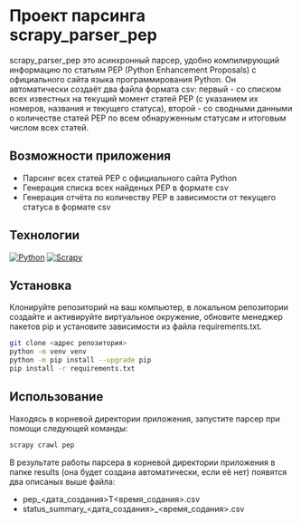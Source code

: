 
# Проект парсинга scrapy_parser_pep

scrapy_parser_pep это асинхронный парсер, удобно компилирующий информацию по статьям PEP (Python Enhancement Proposals) с официального сайта языка программирования Python. Он автоматически создаёт два файла формата csv: первый - со списком всех известных на текущий момент статей PEP (с указанием их номеров, названия и текущего статуса), второй - со сводными данными о количестве статей PEP по всем обнаруженным статусам и итоговым числом всех статей.

## Возможности приложения

- Парсинг всех статей PEP с официального сайта Python
- Генерация списка всех найденых PEP в формате csv
- Генерация отчёта по количеству PEP в зависимости от текущего статуса в формате csv

## Технологии

[![Python][Python-badge]][Python-url]
[![Scrapy][Scrapy-badge]][Scrapy-url]

## Установка

Клонируйте репозиторий на ваш компьютер, в локальном репозитории создайте и активируйте виртуальное окружение, обновите менеджер пакетов pip и установите зависимости из файла requirements.txt.

```bash
git clone <адрес репозитория>
python -m venv venv
python -m pip install --upgrade pip
pip install -r requirements.txt
```

## Использование

Находясь в корневой директории приложения, запустите парсер при помощи следующей команды:

```bash
scrapy crawl pep
```
В результате работы парсера в корневой директории приложения в папке results (она будет создана автоматически, если её нет) появятся два описаных выше файла:
- pep_<дата_создания>T<время_содания>.csv
- status_summary_<дата_создания>_<время_содания>.csv


[Python-url]: https://www.python.org/
[Python-badge]: https://img.shields.io/badge/Python-3776AB?style=for-the-badge&logo=python&logoColor=white

[Scrapy-url]: https://scrapy.org/
[Scrapy-badge]: https://img.shields.io/badge/Scrapy-64E27C?style=for-the-badge&logo=scrapy&logoColor=white